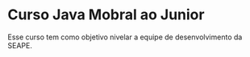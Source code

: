 Curso Java Mobral ao Junior
=====


Esse curso tem como objetivo nivelar a equipe de desenvolvimento da SEAPE.
